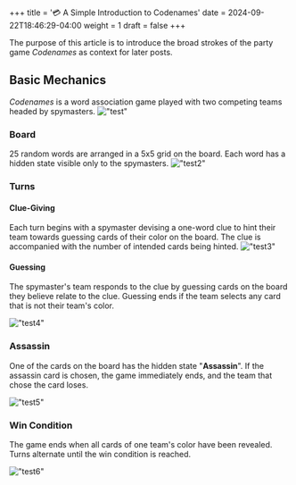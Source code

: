 +++
title = '💳 A Simple Introduction to Codenames'
date = 2024-09-22T18:46:29-04:00
weight = 1
draft = false
+++


The purpose of this article is to introduce the broad strokes of the party game *Codenames* as context for later posts.

## Basic Mechanics

*Codenames* is a word association game played with two competing teams headed by spymasters. !["test"](/img/example22.png)

### Board

25 random words are arranged in a 5x5 grid on the board. Each word has a hidden state visible only to the spymasters. 
!["test2"](/img/example24.png)

### Turns

#### Clue-Giving

Each turn begins with a spymaster devising a one-word clue to hint their team towards guessing cards of their color on the board. The clue is accompanied with the number of intended cards being hinted.
!["test3"](/img/example25.png)

#### Guessing

The spymaster's team responds to the clue by guessing cards on the board they believe relate to the clue. Guessing ends if the team selects any card that is not their team's color.

!["test4"](/img/example21.png) 

### Assassin

One of the cards on the board has the hidden state "**Assassin**". If the assassin card is chosen, the game immediately ends, and the team that chose the card loses.

!["test5"](/img/example26.png)

### Win Condition

The game ends when all cards of one team's color have been revealed. Turns alternate until the win condition is reached.

!["test6"](/img/example27.png)
